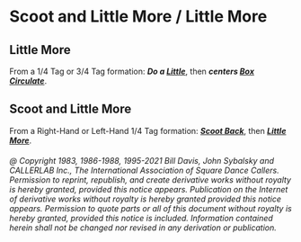 
# Scoot and Little More / Little More

## Little More

From a 1/4 Tag or 3/4 Tag formation:
***Do a [Little](../c1/scoot_and_little.md)***,
then ***centers [Box Circulate](../b1/circulate.md)***.

## Scoot and Little More

From a Right-Hand or Left-Hand 1/4 Tag formation:
***[Scoot Back](../ms/scoot_back.md)***, then
***[Little More](little_more.md)***.

###### @ Copyright 1983, 1986-1988, 1995-2021 Bill Davis, John Sybalsky and CALLERLAB Inc., The International Association of Square Dance Callers. Permission to reprint, republish, and create derivative works without royalty is hereby granted, provided this notice appears. Publication on the Internet of derivative works without royalty is hereby granted provided this notice appears. Permission to quote parts or all of this document without royalty is hereby granted, provided this notice is included. Information contained herein shall not be changed nor revised in any derivation or publication.
